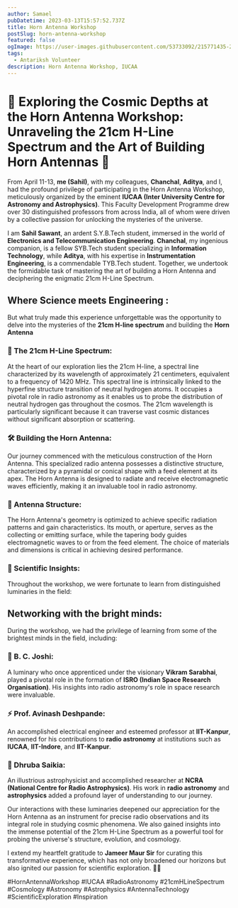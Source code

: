 ```yaml
---
author: Samael
pubDatetime: 2023-03-13T15:57:52.737Z
title: Horn Antenna Workshop
postSlug: horn-antenna-workshop
featured: false
ogImage: https://user-images.githubusercontent.com/53733092/215771435-25408246-2309-4f8b-a781-1f3d93bdf0ec.png
tags:
  - Antariksh Volunteer
description: Horn Antenna Workshop, IUCAA
---
```




# 🌟 Exploring the Cosmic Depths at the Horn Antenna Workshop: Unraveling the 21cm H-Line Spectrum and the Art of Building Horn Antennas 🌟

From April 11-13, **me (Sahil)**, with my colleagues, **Chanchal**, **Aditya**, and I, had the profound privilege of participating in the Horn Antenna Workshop, meticulously organized by the eminent **IUCAA (Inter University Centre for Astronomy and Astrophysics)**. This Faculty Development Programme drew over 30 distinguished professors from across India, all of whom were driven by a collective passion for unlocking the mysteries of the universe.

I am **Sahil Sawant**, an ardent S.Y.B.Tech student, immersed in the world of **Electronics and Telecommunication Engineering**. **Chanchal**, my ingenious companion, is a fellow SYB.Tech student specializing in **Information Technology**, while **Aditya**, with his expertise in **Instrumentation Engineering**, is a commendable TYB.Tech student. Together, we undertook the formidable task of mastering the art of building a Horn Antenna and deciphering the enigmatic 21cm H-Line Spectrum.

## Where Science meets Engineering : 

But what truly made this experience unforgettable was the opportunity to delve into the mysteries of the **21cm H-line spectrum** and building the **Horn Antenna**

### 📡 The 21cm H-Line Spectrum:

At the heart of our exploration lies the 21cm H-line, a spectral line characterized by its wavelength of approximately 21 centimeters, equivalent to a frequency of 1420 MHz. This spectral line is intrinsically linked to the hyperfine structure transition of neutral hydrogen atoms. It occupies a pivotal role in radio astronomy as it enables us to probe the distribution of neutral hydrogen gas throughout the cosmos. The 21cm wavelength is particularly significant because it can traverse vast cosmic distances without significant absorption or scattering.

### 🛠️ Building the Horn Antenna:

Our journey commenced with the meticulous construction of the Horn Antenna. This specialized radio antenna possesses a distinctive structure, characterized by a pyramidal or conical shape with a feed element at its apex. The Horn Antenna is designed to radiate and receive electromagnetic waves efficiently, making it an invaluable tool in radio astronomy.

### 📏 Antenna Structure:

The Horn Antenna's geometry is optimized to achieve specific radiation patterns and gain characteristics. Its mouth, or aperture, serves as the collecting or emitting surface, while the tapering body guides electromagnetic waves to or from the feed element. The choice of materials and dimensions is critical in achieving desired performance.

### 🔭 Scientific Insights:

Throughout the workshop, we were fortunate to learn from distinguished luminaries in the field:

## Networking with the bright minds:

During the workshop, we had the privilege of learning from some of the brightest minds in the field, including:

### 🚀 B. C. Joshi:

A luminary who once apprenticed under the visionary **Vikram Sarabhai**, played a pivotal role in the formation of **ISRO (Indian Space Research Organisation)**. His insights into radio astronomy's role in space research were invaluable.

### ⚡ Prof. Avinash Deshpande:

An accomplished electrical engineer and esteemed professor at **IIT-Kanpur**, renowned for his contributions to **radio astronomy** at institutions such as **IUCAA**, **IIT-Indore**, and **IIT-Kanpur**.

### 🌌 Dhruba Saikia:

An illustrious astrophysicist and accomplished researcher at **NCRA (National Centre for Radio Astrophysics)**. His work in **radio astronomy** and **astrophysics** added a profound layer of understanding to our journey.


Our interactions with these luminaries deepened our appreciation for the Horn Antenna as an instrument for precise radio observations and its integral role in studying cosmic phenomena. We also gained insights into the immense potential of the 21cm H-Line Spectrum as a powerful tool for probing the universe's structure, evolution, and cosmology.

I extend my heartfelt gratitude to **Jameer Maur Sir** for curating this transformative experience, which has not only broadened our horizons but also ignited our passion for scientific exploration. 🙏🔭

#HornAntennaWorkshop #IUCAA #RadioAstronomy #21cmHLineSpectrum #Cosmology #Astronomy #Astrophysics #AntennaTechnology #ScientificExploration #Inspiration
